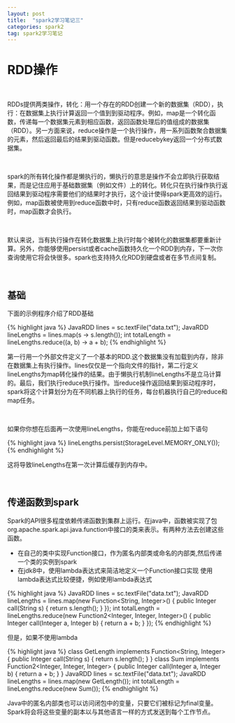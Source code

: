 ```yaml
---
layout: post
title:  "spark2学习笔记三"
categories: spark2
tag: spark2学习笔记
---
```


RDD操作
=======
<br />

RDDs提供两类操作，转化：用一个存在的RDD创建一个新的数据集（RDD），执行：在数据集上执行计算返回一个值到到驱动程序。例如，map是一个转化函数，传递每一个数据集元素到相应函数，返回函数处理后的值组成的数据集（RDD）。另一方面来说，reduce操作是一个执行操作，用一系列函数聚合数据集的元素，然后返回最后的结果到驱动函数。但是reducebykey返回一个分布式数据集。

<br />

spark的所有转化操作都是懒执行的，懒执行的意思是操作不会立即执行获取结果，而是记住应用于基础数据集（例如文件）上的转化。转化只在执行操作执行返回结果到驱动程序需要他们的结果时才执行，这个设计使得spark更高效的运行。例如，map函数被使用到reduce函数中时，只有reduce函数返回结果到驱动函数时，map函数才会执行。

<br />

默认来说，当有执行操作在转化数据集上执行时每个被转化的数据集都要重新计算。另外，你能够使用persist或者cache函数持久化一个RDD到内存，下一次你查询使用它将会快很多。spark也支持持久化RDD到硬盘或者在多节点间复制。

<br />

基础
-------

下面的示例程序介绍了RDD基础

{% highlight java %}
    JavaRDD<String> lines = sc.textFile("data.txt");
    JavaRDD<Integer> lineLengths = lines.map(s -> s.length());
    int totalLength = lineLengths.reduce((a, b) -> a + b);
{% endhighlight %}

第一行用一个外部文件定义了一个基本的RDD.这个数据集没有加载到内存，除非在数据集上有执行操作。lines仅仅是一个指向文件的指针，第二行定义lineLengths为map转化操作的结果。由于懒执行机制lineLengths不是立马计算的。最后，我们执行reduce执行操作。当reduce操作返回结果到驱动程序时，spark将这个计算划分为在不同机器上执行的任务，每台机器执行自己的reduce和map任务。

<br />

如果你你想在后面再一次使用lineLengths，你能在reduce前加上如下语句

{% highlight java %}
    lineLengths.persist(StorageLevel.MEMORY_ONLY());
{% endhighlight %}

这将导致lineLengths在第一次计算后缓存到内存中。

<br />

传递函数到spark
-------

Spark的API很多程度依赖传递函数到集群上运行。在java中，函数被实现了包org.apache.spark.api.java.function中接口的类来表示。有两种方法去创建这些函数。
* 在自己的类中实现Function接口，作为匿名内部类或命名的内部类,然后传递一个类的实例到spark
* 在jdk8中，使用lambda表达式来简洁地定义一个Function接口实现
使用lambda表达式比较便捷，例如使用lambda表达式

{% highlight java %}
    JavaRDD<String> lines = sc.textFile("data.txt");
    JavaRDD<Integer> lineLengths = lines.map(new Function<String, Integer>() {
        public Integer call(String s) { return s.length(); }
    });
    int totalLength = lineLengths.reduce(new Function2<Integer, Integer, Integer>() {
        public Integer call(Integer a, Integer b) { return a + b; }
    });
{% endhighlight %}

但是，如果不使用lambda

{% highlight java %}
    class GetLength implements Function<String, Integer> {
        public Integer call(String s) { return s.length(); }
    }
    class Sum implements Function2<Integer, Integer, Integer> {
        public Integer call(Integer a, Integer b) { return a + b; }
    }
    JavaRDD<String> lines = sc.textFile("data.txt");
    JavaRDD<Integer> lineLengths = lines.map(new GetLength());
    int totalLength = lineLengths.reduce(new Sum());
{% endhighlight %}

Java中的匿名内部类也可以访问闭包中的变量，只要它们被标记为final变量。Spark将会将这些变量的副本以与其他语言一样的方式发送到每个工作节点。

<br />